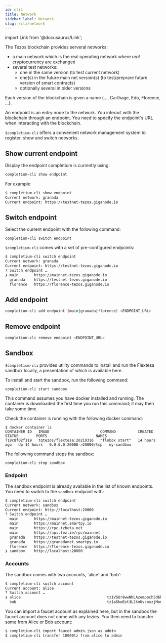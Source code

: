```yaml
---
id: cli1
title: Network
sidebar_label: Network
slug: /cli/network
---
```

import Link from '@docusaurus/Link';

The Tezos blockchain provides serveral networks:
* a main network which is the real operating network where *real* cryptocurrency are exchanged
* several test networks:
  * one in the same version (to test current network)
  * one(s) in the future main net version(s) (to test/preprare future version of smart contracts)
  * optionally several in older versions

Each version of the blockchain is given a name (..., Carthage, Edo, Florence, ...).

An endpoint is an entry node to the network. You interact with the blockchain through an endpoint. You need to specify the endpoint's URL when interacting with the blockchain.

`$completium-cli` offers a convenient network management system to register, show and switch networks.

## Show current endpoint

Display the endpoint completium is currently using:

```bash
completium-cli show endpoint
```

For example:

```bash
$ completium-cli show endpoint
Current network: granada
Current endpoint: https://testnet-tezos.giganode.io
```
## Switch endpoint

Select the current endpoint with the following command:

```
completium-cli switch endpoint
```

`$completium-cli` comes with a set of pre-configured endpoints:

```bash
$ completium-cli switch endpoint
Current network: granada
Current endpoint: https://testnet-tezos.giganode.io
? Switch endpoint …
❯ main       https://mainnet-tezos.giganode.io
  granada    https://testnet-tezos.giganode.io
  florence   https://florence-tezos.giganode.io

```

## Add endpoint

```bash
completium-cli add endpoint (main|granada|florence) <ENDPOINT_URL>
```

## Remove endpoint

```bash
completium-cli remove endpoint <ENDPOINT_URL>
```

## Sandbox

`$completium-cli` provides utility commands to install and run the <Link to='https://gitlab.com/tezos/flextesa'>Flextesa</Link> sandbox locally, a presentation of which is available <Link to='https://assets.tqtezos.com/docs/setup/2-sandbox/'>here</Link>.

To install and start the sandbox, run the following command:

```
completium-cli start sandbox
```

This command assumes you have <Link to='https://www.docker.com/'>docker</Link> installed and running. The container is downloaded the first time you run this command; it may then take some time.

Check the container is running with the following docker command:

```
$ docker container ls
CONTAINER ID   IMAGE                       COMMAND          CREATED        STATUS        PORTS                      NAMES
719c8f02f119   tqtezos/flextesa:20210316   "flobox start"   14 hours ago   Up 14 hours   0.0.0.0:20000->20000/tcp   my-sandbox
```

The following command stops the sandbox:

```bash
completium-cli stop sandbox
```

### Endpoint

The sandbox endpoint is already available in the list of known endpoints. You need to switch to the `sandbox` endpoint with:

```bash
$ completium-cli switch endpoint
Current network: sandbox
Current endpoint: http://localhost:20000
? Switch endpoint …
  main       https://mainnet-tezos.giganode.io
  main       https://mainnet.smartpy.io
  main       https://rpc.tzbeta.net
  main       https://api.tez.ie/rpc/mainnet
  granada    https://testnet-tezos.giganode.io
  granada    https://granadanet.smartpy.io
  florence   https://florence-tezos.giganode.io
❯ sandbox    http://localhost:20000
```

### Accounts

The sandbox comes with two accounts, 'alice' and 'bob':

```bash
$ completium-cli switch account
Current account: alice
? Switch account …
❯ alice                                       tz1VSUr8wwNhLAzempoch5d6hLRiTh8Cjcjb
  bob                                         tz1aSkwEot3L2kmUvcoxzjMomb9mvBNuzFK6
```

You can import a faucet account as explained <Link to='/docs/cli/account#faucet'>here</Link>, but in the sandbox the faucet account does not come with any tezies. You then need to transfer some from Alice or Bob account:

```bash
$ completium-cli import faucet admin.json as admin
$ completium-cli transfer 10000tz from alice to admin
```
